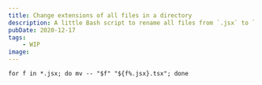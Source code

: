```yaml
---
title: Change extensions of all files in a directory
description: A little Bash script to rename all files from `.jsx` to `.tsx`
pubDate: 2020-12-17
tags:
    - WIP
image:
---
```


```shell
for f in *.jsx; do mv -- "$f" "${f%.jsx}.tsx"; done
```
